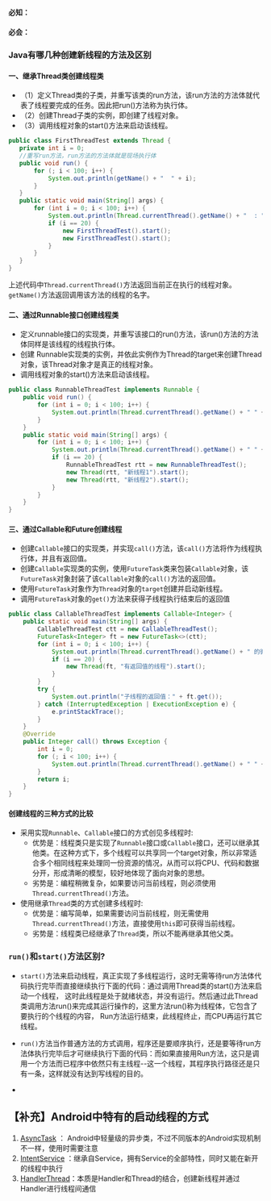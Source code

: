 ####  必知：
####  必会：

### Java有哪几种创建新线程的方法及区别 

#### 一、继承Thread类创建线程类

* （1）定义Thread类的子类，并重写该类的run方法，该run方法的方法体就代表了线程要完成的任务。因此把run()方法称为执行体。
* （2）创建Thread子类的实例，即创建了线程对象。
* （3）调用线程对象的start()方法来启动该线程。

 ```java
public class FirstThreadTest extends Thread {
    private int i = 0;
    //重写run方法，run方法的方法体就是现场执行体
    public void run() {
        for (; i < 100; i++) {
            System.out.println(getName() + "  " + i);
        }
    }
    public static void main(String[] args) {
        for (int i = 0; i < 100; i++) {
            System.out.println(Thread.currentThread().getName() + "  : " + i);
            if (i == 20) {
                new FirstThreadTest().start();
                new FirstThreadTest().start();
            }
        }
    }
}
 ```

上述代码中`Thread.currentThread()`方法返回当前正在执行的线程对象。`getName()`方法返回调用该方法的线程的名字。

#### 二、通过Runnable接口创建线程类

* 定义runnable接口的实现类，并重写该接口的run()方法，该run()方法的方法体同样是该线程的线程执行体。
* 创建 Runnable实现类的实例，并依此实例作为Thread的target来创建Thread对象，该Thread对象才是真正的线程对象。
* 调用线程对象的start()方法来启动该线程。

```java
public class RunnableThreadTest implements Runnable {
    public void run() {
        for (int i = 0; i < 100; i++) {
            System.out.println(Thread.currentThread().getName() + " " + i);
        }
    }
    public static void main(String[] args) {
        for (int i = 0; i < 100; i++) {
            System.out.println(Thread.currentThread().getName() + " " + i);
            if (i == 20) {
                RunnableThreadTest rtt = new RunnableThreadTest();
                new Thread(rtt, "新线程1").start();
                new Thread(rtt, "新线程2").start();
            }
        }
    }
}
```

 #### 三、通过Callable和Future创建线程

* 创建`Callable`接口的实现类，并实现`call()`方法，该`call()`方法将作为线程执行体，并且有返回值。
* 创建`Callable`实现类的实例，使用`FutureTask`类来包装`Callable`对象，该`FutureTask`对象封装了该`Callable`对象的`call()`方法的返回值。
* 使用`FutureTask`对象作为`Thread`对象的`target`创建并启动新线程。
* 调用`FutureTask`对象的`get()`方法来获得子线程执行结束后的返回值

```java
public class CallableThreadTest implements Callable<Integer> {
    public static void main(String[] args) {
        CallableThreadTest ctt = new CallableThreadTest();
        FutureTask<Integer> ft = new FutureTask<>(ctt);
        for (int i = 0; i < 100; i++) {
            System.out.println(Thread.currentThread().getName() + " 的循环变量i的值" + i);
            if (i == 20) {
                new Thread(ft, "有返回值的线程").start();
            }
        }
        try {
            System.out.println("子线程的返回值：" + ft.get());
        } catch (InterruptedException | ExecutionException e) {
            e.printStackTrace();
        }
    }
    @Override
    public Integer call() throws Exception {
        int i = 0;
        for (; i < 100; i++) {
            System.out.println(Thread.currentThread().getName() + " " + i);
        }
        return i;
    }
}
```

#### 创建线程的三种方式的比较

* 采用实现`Runnable`、`Callable`接口的方式创见多线程时:
  * 优势是：线程类只是实现了`Runnable`接口或`Callable`接口，还可以继承其他类。在这种方式下，多个线程可以共享同一个target对象，所以非常适合多个相同线程来处理同一份资源的情况，从而可以将CPU、代码和数据分开，形成清晰的模型，较好地体现了面向对象的思想。
  * 劣势是：编程稍微复杂，如果要访问当前线程，则必须使用`Thread.currentThread()`方法。
* 使用继承`Thread`类的方式创建多线程时:
  * 优势是：编写简单，如果需要访问当前线程，则无需使用`Thread.currentThread()`方法，直接使用`this`即可获得当前线程。
  * 劣势是：线程类已经继承了`Thread`类，所以不能再继承其他父类。
  
  
### `run()`和`start()`方法区别?
* `start()`方法来启动线程，真正实现了多线程运行，这时无需等待run方法体代码执行完毕而直接继续执行下面的代码：通过调用Thread类的start()方法来启动一个线程， 这时此线程是处于就绪状态，并没有运行。然后通过此Thread类调用方法run()来完成其运行操作的，这里方法run()称为线程体，它包含了要执行的个线程的内容， Run方法运行结束，此线程终止，而CPU再运行其它线程。

* `run()`方法当作普通方法的方式调用，程序还是要顺序执行，还是要等待run方法体执行完毕后才可继续执行下面的代码：而如果直接用Run方法，这只是调用一个方法而已程序中依然只有主线程--这一个线程，其程序执行路径还是只有一条，这样就没有达到写线程的目的。 
* 


## 【补充】Android中特有的启动线程的方式
1. [AsyncTask](https://www.jianshu.com/p/3b839d7a3fcf) ： Android中轻量级的异步类，不过不同版本的Android实现机制不一样，使用时需要注意
2. [IntentService](http://blog.csdn.net/matrix_xu/article/details/7974393) ：继承自Service，拥有Service的全部特性，同时又能在新开的线程中执行
3. [HandlerThread](https://www.jianshu.com/p/4a57de01c8f5)：本质是Handler和Thread的结合，创建新线程并通过Handler进行线程间通信



